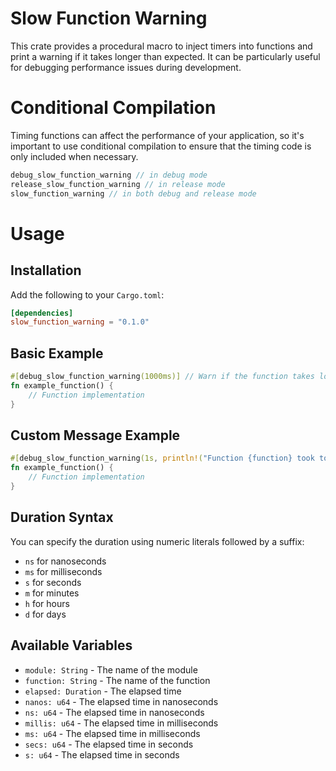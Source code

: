 # Slow Function Warning

This crate provides a procedural macro to inject timers into functions and print a warning if it takes longer than expected. It can be particularly useful for debugging performance issues during development.

# Conditional Compilation

Timing functions can affect the performance of your application, so it's important to use conditional compilation to ensure that the timing code is only included when necessary.

~~~rust
debug_slow_function_warning // in debug mode
release_slow_function_warning // in release mode
slow_function_warning // in both debug and release mode
~~~

# Usage

## Installation

Add the following to your `Cargo.toml`:

```toml
[dependencies]
slow_function_warning = "0.1.0"
```

## Basic Example

```rust
#[debug_slow_function_warning(1000ms)] // Warn if the function takes longer than 1000 milliseconds
fn example_function() {
    // Function implementation
}
```

## Custom Message Example

```rust
#[debug_slow_function_warning(1s, println!("Function {function} took too long!"))] // Warn if the function takes longer than 1000 milliseconds with a custom message
fn example_function() {
    // Function implementation
}
```

## Duration Syntax

You can specify the duration using numeric literals followed by a suffix:

* `ns` for nanoseconds
* `ms` for milliseconds
* `s` for seconds
* `m` for minutes
* `h` for hours
* `d` for days

## Available Variables

* `module: String` - The name of the module
* `function: String` - The name of the function
* `elapsed: Duration` - The elapsed time
* `nanos: u64` - The elapsed time in nanoseconds
* `ns: u64` - The elapsed time in nanoseconds
* `millis: u64` - The elapsed time in milliseconds
* `ms: u64` - The elapsed time in milliseconds
* `secs: u64` - The elapsed time in seconds
* `s: u64` - The elapsed time in seconds
